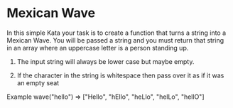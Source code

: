 # Mexican Wave

In this simple Kata your task is to create a function that turns a string into a Mexican Wave. You will be passed a string and you must return that string in an array where an uppercase letter is a person standing up. 

 1.  The input string will always be lower case but maybe empty.

 2.  If the character in the string is whitespace then pass over it as if it was an empty seat

Example
wave("hello") => ["Hello", "hEllo", "heLlo", "helLo", "hellO"]
